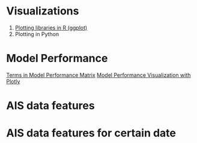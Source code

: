 # Visualizations

1. [Plotting libraries in R (ggplot)](https://github.com/ritalulu/visualizations/blob/master/ggplot2.md)
2. Plotting in Python

  # Model Performance

[Terms in Model Performance Matrix](https://github.com/ritalulu/visualizations/blob/master/TermsinModelPerformanceMatrixTBI.md)
[Model Performance Visualization with Plotly](https://github.com/ritalulu/visualizations/blob/master/model_performance.ipynb)
   
  # AIS data features

  # AIS data features for certain date
